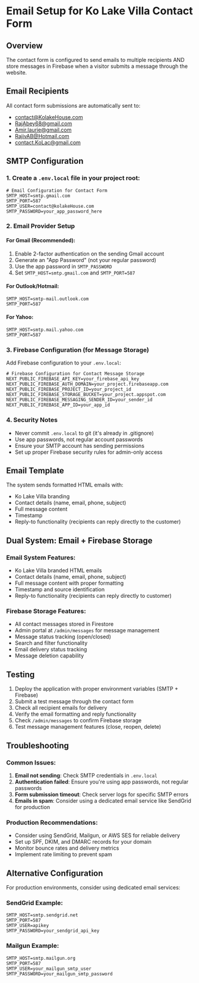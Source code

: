 # Email Setup for Ko Lake Villa Contact Form

## Overview
The contact form is configured to send emails to multiple recipients AND store messages in Firebase when a visitor submits a message through the website.

## Email Recipients
All contact form submissions are automatically sent to:
- contact@KolakeHouse.com
- RajAbey68@gmail.com
- Amir.laurie@gmail.com
- RajivAB@Hotmail.com
- contact.KoLac@gmail.com

## SMTP Configuration

### 1. Create a `.env.local` file in your project root:

```env
# Email Configuration for Contact Form
SMTP_HOST=smtp.gmail.com
SMTP_PORT=587
SMTP_USER=contact@kolakeHouse.com
SMTP_PASSWORD=your_app_password_here
```

### 2. Email Provider Setup

#### For Gmail (Recommended):
1. Enable 2-factor authentication on the sending Gmail account
2. Generate an "App Password" (not your regular password)
3. Use the app password in `SMTP_PASSWORD`
4. Set `SMTP_HOST=smtp.gmail.com` and `SMTP_PORT=587`

#### For Outlook/Hotmail:
```env
SMTP_HOST=smtp-mail.outlook.com
SMTP_PORT=587
```

#### For Yahoo:
```env
SMTP_HOST=smtp.mail.yahoo.com
SMTP_PORT=587
```

### 3. Firebase Configuration (for Message Storage)

Add Firebase configuration to your `.env.local`:

```env
# Firebase Configuration for Contact Message Storage
NEXT_PUBLIC_FIREBASE_API_KEY=your_firebase_api_key
NEXT_PUBLIC_FIREBASE_AUTH_DOMAIN=your_project.firebaseapp.com
NEXT_PUBLIC_FIREBASE_PROJECT_ID=your_project_id
NEXT_PUBLIC_FIREBASE_STORAGE_BUCKET=your_project.appspot.com
NEXT_PUBLIC_FIREBASE_MESSAGING_SENDER_ID=your_sender_id
NEXT_PUBLIC_FIREBASE_APP_ID=your_app_id
```

### 4. Security Notes
- Never commit `.env.local` to git (it's already in .gitignore)
- Use app passwords, not regular account passwords
- Ensure your SMTP account has sending permissions
- Set up proper Firebase security rules for admin-only access

## Email Template
The system sends formatted HTML emails with:
- Ko Lake Villa branding
- Contact details (name, email, phone, subject)
- Full message content
- Timestamp
- Reply-to functionality (recipients can reply directly to the customer)

## Dual System: Email + Firebase Storage

### Email System Features:
- Ko Lake Villa branded HTML emails
- Contact details (name, email, phone, subject)
- Full message content with proper formatting
- Timestamp and source identification
- Reply-to functionality (recipients can reply directly to customer)

### Firebase Storage Features:
- All contact messages stored in Firestore
- Admin portal at `/admin/messages` for message management
- Message status tracking (open/closed)
- Search and filter functionality
- Email delivery status tracking
- Message deletion capability

## Testing
1. Deploy the application with proper environment variables (SMTP + Firebase)
2. Submit a test message through the contact form
3. Check all recipient emails for delivery
4. Verify the email formatting and reply functionality
5. Check `/admin/messages` to confirm Firebase storage
6. Test message management features (close, reopen, delete)

## Troubleshooting

### Common Issues:
1. **Email not sending**: Check SMTP credentials in `.env.local`
2. **Authentication failed**: Ensure you're using app passwords, not regular passwords
3. **Form submission timeout**: Check server logs for specific SMTP errors
4. **Emails in spam**: Consider using a dedicated email service like SendGrid for production

### Production Recommendations:
- Consider using SendGrid, Mailgun, or AWS SES for reliable delivery
- Set up SPF, DKIM, and DMARC records for your domain
- Monitor bounce rates and delivery metrics
- Implement rate limiting to prevent spam

## Alternative Configuration
For production environments, consider using dedicated email services:

### SendGrid Example:
```env
SMTP_HOST=smtp.sendgrid.net
SMTP_PORT=587
SMTP_USER=apikey
SMTP_PASSWORD=your_sendgrid_api_key
```

### Mailgun Example:
```env
SMTP_HOST=smtp.mailgun.org
SMTP_PORT=587
SMTP_USER=your_mailgun_smtp_user
SMTP_PASSWORD=your_mailgun_smtp_password
``` 
